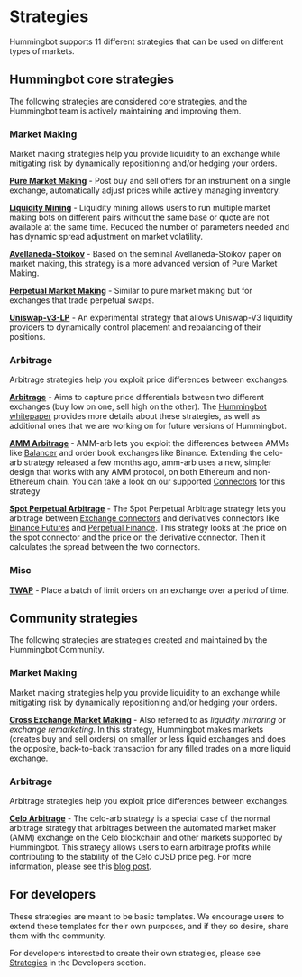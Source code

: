 # Strategies

Hummingbot supports 11 different strategies that can be used on different types of markets.

## Hummingbot core strategies

The following strategies are considered core strategies, and the Hummingbot team is actively maintaining and improving them.

### Market Making

Market making strategies help you provide liquidity to an exchange while mitigating risk by dynamically repositioning and/or hedging your orders.

**[Pure Market Making](./pure-market-making)** - Post buy and sell offers for an instrument on a single exchange, automatically adjust prices while actively managing inventory.

**[Liquidity Mining](./liquidity-mining)** - Liquidity mining allows users to run multiple market making bots on different pairs without the same base or quote are not available at the same time. Reduced the number of parameters needed and has dynamic spread adjustment on market volatility.

**[Avellaneda-Stoikov](./avellaneda-market-making)** - Based on the seminal Avellaneda-Stoikov paper on market making, this strategy is a more advanced version of Pure Market Making.

**[Perpetual Market Making](./perpetual-market-making)** - Similar to pure market making but for exchanges that trade perpetual swaps.

**[Uniswap-v3-LP](./uniswap-v3-lp)** - An experimental strategy that allows Uniswap-V3 liquidity providers to dynamically control placement and rebalancing of their positions.

### Arbitrage

Arbitrage strategies help you exploit price differences between exchanges.

**[Arbitrage](./arbitrage)** - Aims to capture price differentials between two different exchanges (buy low on one, sell high on the other). The [Hummingbot whitepaper](https://www.hummingbot.io/hummingbot.pdf) provides more details about these strategies, as well as additional ones that we are working on for future versions of Hummingbot.

**[AMM Arbitrage](./amm-arbitrage)** - AMM-arb lets you exploit the differences between AMMs like [Balancer](/connectors/balancer/) and order book exchanges like Binance. Extending the celo-arb strategy released a few months ago, amm-arb uses a new, simpler design that works with any AMM protocol, on both Ethereum and non-Ethereum chain. You can take a look on our supported [Connectors](/connectors/#connector-types) for this strategy

**[Spot Perpetual Arbitrage](./spot-perpetual-arbitrage)** - The Spot Perpetual Arbitrage strategy lets you arbitrage between [Exchange connectors](/connectors/#connector-types) and derivatives connectors like [Binance Futures](/connectors/binance-perpetual/#binance-futures) and [Perpetual Finance](/connectors/perp-fi/). This strategy looks at the price on the spot connector and the price on the derivative connector. Then it calculates the spread between the two connectors.

### Misc

**[TWAP](./twap)** - Place a batch of limit orders on an exchange over a period of time.

## Community strategies

The following strategies are strategies created and maintained by the Hummingbot Community.

### Market Making

Market making strategies help you provide liquidity to an exchange while mitigating risk by dynamically repositioning and/or hedging your orders.

**[Cross Exchange Market Making](./cross-exchange-market-making)** - Also referred to as _liquidity mirroring_ or _exchange remarketing_. In this strategy, Hummingbot makes markets (creates buy and sell orders) on smaller or less liquid exchanges and does the opposite, back-to-back transaction for any filled trades on a more liquid exchange.

### Arbitrage

Arbitrage strategies help you exploit price differences between exchanges.


**[Celo Arbitrage](./celo-arbitrage)** - The celo-arb strategy is a special case of the normal arbitrage strategy that arbitrages between the automated market maker (AMM) exchange on the Celo blockchain and other markets supported by Hummingbot. This strategy allows users to earn arbitrage profits while contributing to the stability of the Celo cUSD price peg. For more information, please see this [blog post](https://hummingbot.io/blog/2020-06-celo-arbitrage/).

## For developers

These strategies are meant to be basic templates. We encourage users to extend these templates for their own purposes, and if they so desire, share them with the community.

For developers interested to create their own strategies, please see [Strategies](/developers/strategies) in the Developers section.